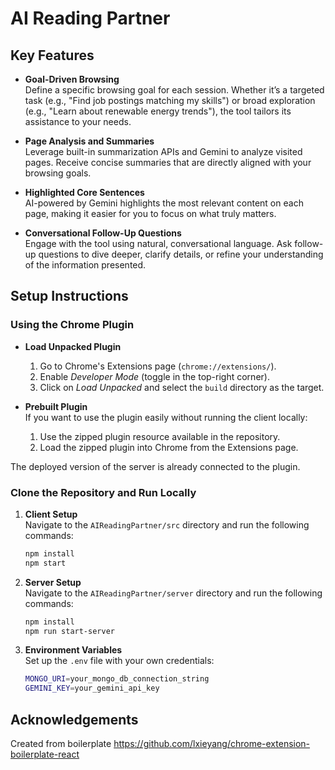 # AI Reading Partner

## Key Features

- **Goal-Driven Browsing**  
  Define a specific browsing goal for each session. Whether it’s a targeted task (e.g., "Find job postings matching my skills") or broad exploration (e.g., "Learn about renewable energy trends"), the tool tailors its assistance to your needs.

- **Page Analysis and Summaries**  
  Leverage built-in summarization APIs and Gemini to analyze visited pages. Receive concise summaries that are directly aligned with your browsing goals.

- **Highlighted Core Sentences**  
  AI-powered by Gemini highlights the most relevant content on each page, making it easier for you to focus on what truly matters.

- **Conversational Follow-Up Questions**  
  Engage with the tool using natural, conversational language. Ask follow-up questions to dive deeper, clarify details, or refine your understanding of the information presented.


## Setup Instructions

### Using the Chrome Plugin

- **Load Unpacked Plugin**  
  1. Go to Chrome's Extensions page (`chrome://extensions/`).  
  2. Enable *Developer Mode* (toggle in the top-right corner).  
  3. Click on *Load Unpacked* and select the `build` directory as the target.

- **Prebuilt Plugin**  
  If you want to use the plugin easily without running the client locally:  
  1. Use the zipped plugin resource available in the repository.  
  2. Load the zipped plugin into Chrome from the Extensions page.  

The deployed version of the server is already connected to the plugin.

### Clone the Repository and Run Locally

1. **Client Setup**  
   Navigate to the `AIReadingPartner/src` directory and run the following commands:  
   ```bash
   npm install
   npm start
   ```

2. **Server Setup**  
   Navigate to the `AIReadingPartner/server` directory and run the following commands:  
   ```bash
   npm install
   npm run start-server
   ```

3. **Environment Variables**  
   Set up the `.env` file with your own credentials:  
   ```bash
   MONGO_URI=your_mongo_db_connection_string
   GEMINI_KEY=your_gemini_api_key
   ```
   
## Acknowledgements

Created from boilerplate https://github.com/lxieyang/chrome-extension-boilerplate-react
